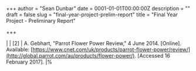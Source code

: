 +++
author = "Sean Dunbar"
date = 0001-01-01T00:00:00Z
description = ""
draft = false
slug = "final-year-project-prelim-report"
title = "Final Year Project - Preliminary Report"

+++

 |
| [2] | A. Gebhart, &quot;Parrot Flower Power Review,&quot; 4 June 2014. [Online]. Available: [https://www.cnet.com/uk/products/parrot-flower-power/review/](http://global.parrot.com/au/products/flower-power/). [Accessed 16 February 2017]. |%  